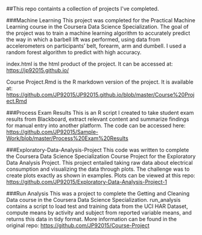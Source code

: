 ##This repo containts a collection of projects I've completed.



###Machine Learning
This project was completed for the Practical Machine Learning course in the Coursera Data Science Specialization. The goal of the project was to train a machine learning algorithm to accurately predict the way in which a barbell lift was performed, using data from accelerometers on participants’ belt, forearm, arm and dumbell. I used a random forest algorithm to predict with high accuracy.

index.html is the html product of the project. It can be accessed at: https://jp92015.github.io/

Course Project.Rmd is the R markdown version of the project. It is available at:  https://github.com/JP92015/JP92015.github.io/blob/master/Course%20Project.Rmd


###Process Exam Results
This is an R script I created to take student exam results from Blackboard, extract 
relevant content and summarize findings for manual entry into another platform.
The code can be accessed here: https://github.com/JP92015/Sample-Work/blob/master/Process%20Exam%20Results


###Exploratory-Data-Analysis-Project
This code was written to complete the Coursera Data Science Specialization Course Project for the Exploratory Data Analysis Project.
This project entailed taking raw data about electrical consumption and visualizing the data through plots. The challenge was to create plots exactly as shown in examples. Plots can be viewed at this repo: https://github.com/JP92015/Exploratory-Data-Analysis-Project-1


###Run Analysis
This was a project to complete the Getting and Cleaning Data course in the Coursera Data Science Specialization. 
run_analysis contains a script to load test and training data from the UCI HAR Dataset, compute means by activity and subject from reported variable means, and returns this data in tidy format. More information can be found in the original repo: https://github.com/JP92015/Course-Project
